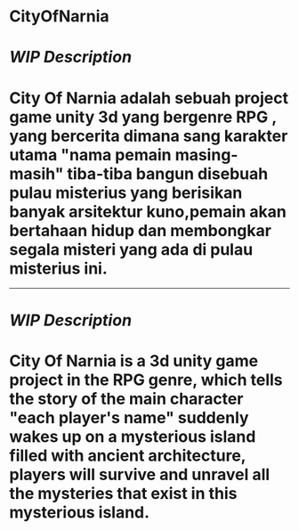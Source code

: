 # CityOfNarnia

# *WIP Description*

# City Of Narnia adalah sebuah project game unity 3d yang bergenre RPG , yang bercerita dimana sang karakter utama "nama pemain masing-masih" tiba-tiba bangun disebuah pulau misterius yang berisikan banyak arsitektur kuno,pemain akan bertahaan hidup dan membongkar segala misteri yang ada di pulau misterius ini.
-----------------------------------------------------------------------------------------------------------------------------------------------------------------------------------
# *WIP Description*

# City Of Narnia is a 3d unity game project in the RPG genre, which tells the story of the main character "each player's name" suddenly wakes up on a mysterious island filled with ancient architecture, players will survive and unravel all the mysteries that exist in this mysterious island.
